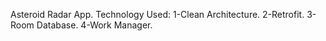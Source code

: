 Asteroid Radar App.
Technology Used:
1-Clean Architecture.
2-Retrofit.
3-Room Database.
4-Work Manager.
